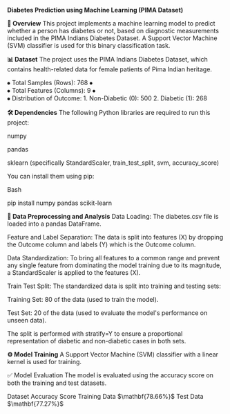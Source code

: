 **Diabetes Prediction using Machine Learning (PIMA Dataset)**

**📜 Overview**
This project implements a machine learning model to predict whether a person has diabetes or not, based on diagnostic measurements included in the PIMA Indians Diabetes Dataset. A Support Vector Machine (SVM) classifier is used for this binary classification task.

**📊 Dataset**
The project uses the PIMA Indians Diabetes Dataset, which contains health-related data for female patients of Pima Indian heritage.

⦁	Total Samples (Rows): 768
⦁	
⦁	Total Features (Columns): 9
⦁	
⦁	Distribution of Outcome:
	1. Non-Diabetic (0): 500
	2. Diabetic (1): 268

**🛠 Dependencies**
The following Python libraries are required to run this project:

numpy

pandas

sklearn (specifically StandardScaler, train_test_split, svm, accuracy_score)

You can install them using pip:

Bash

pip install numpy pandas scikit-learn

**🔬 Data Preprocessing and Analysis**
Data Loading: The diabetes.csv file is loaded into a pandas DataFrame.

Feature and Label Separation: The data is split into features (X) by dropping the Outcome column and labels (Y) which is the Outcome column.

Data Standardization: To bring all features to a common range and prevent any single feature from dominating the model training due to its magnitude, a StandardScaler is applied to the features (X).

Train Test Split: The standardized data is split into training and testing sets:

Training Set: 80 of the data (used to train the model).

Test Set: 20 of the data (used to evaluate the model's performance on unseen data).

The split is performed with stratify=Y to ensure a proportional representation of diabetic and non-diabetic cases in both sets.

**⚙️ Model Training**
A Support Vector Machine (SVM) classifier with a linear kernel is used for training.

✅ Model Evaluation
The model is evaluated using the accuracy score on both the training and test datasets.

Dataset	Accuracy Score
Training Data	$\mathbf{78.66%}$
Test Data	$\mathbf{77.27%}$
